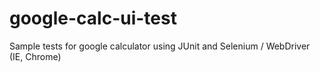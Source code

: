 # google-calc-ui-test
Sample tests for google calculator using JUnit and Selenium / WebDriver (IE, Chrome)
